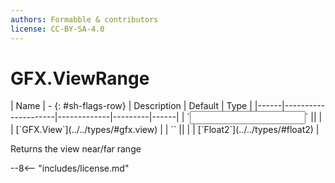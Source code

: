 ```yaml
---
authors: Formabble & contributors
license: CC-BY-SA-4.0
---
```



# GFX.ViewRange

<div class="sh-parameters" markdown="1">
| Name | - {: #sh-flags-row} | Description | Default | Type |
|------|---------------------|-------------|---------|------|
| `<input>` || | | [`GFX.View`](../../types/#gfx.view) |
| `<output>` || | | [`Float2`](../../types/#float2) |

</div>

Returns the view near/far range

--8<-- "includes/license.md"

